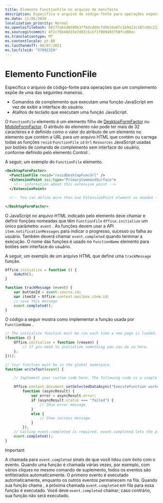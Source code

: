 ```yaml
---
title: Elemento FunctionFile no arquivo de manifesto
description: Especifica o arquivo de código-fonte para operações expostas por um suplemento através de comandos de suplemento que executam uma função JavaScript, em vez de exibir a interface do usuário.
ms.date: 11/06/2020
localization_priority: Normal
ms.openlocfilehash: 66277ab148690b37fbdcd60cf49b10a0fc1b9422c187c6bc213b0cd91a999dfd
ms.sourcegitcommit: 4f2c76b48d15e7d03c5c5f1f809493758fcd88ec
ms.translationtype: MT
ms.contentlocale: pt-BR
ms.lasthandoff: 08/07/2021
ms.locfileid: "57092319"
---
```

# <a name="functionfile-element"></a>Elemento FunctionFile

Especifica o arquivo de código-fonte para operações que um complemento expõe de uma das seguintes maneiras.

* Comandos de complemento que executam uma função JavaScript em vez de exibir a interface do usuário.
* Atalhos de teclado que executam uma função JavaScript.

O `FunctionFile` elemento é um elemento filho de [DesktopFormFactor](desktopformfactor.md) ou [MobileFormFactor](mobileformfactor.md). O atributo do elemento não pode ter mais de 32 caracteres e é definido como o valor do atributo de um elemento no elemento que contém a URL para um arquivo HTML que contém ou carrega todas as funções `resid` `FunctionFile` `id` `Url` `Resources` JavaScript usadas [](control.md)por botões de comando de complemento sem interface do usuário, conforme definido pelo elemento Control .

A seguir, um exemplo do `FunctionFile` elemento.

```XML
<DesktopFormFactor>
  <FunctionFile resid="residDesktopFuncUrl" />
  <ExtensionPoint xsi:type="PrimaryCommandSurface">
    <!-- information about this extension point -->
  </ExtensionPoint>

  <!-- You can define more than one ExtensionPoint element as needed -->

</DesktopFormFactor>
```

O JavaScript no arquivo HTML indicado pelo elemento deve chamar e definir funções nomeadas que têm `FunctionFile` `Office.initialize` um único parâmetro: `event` . As funções devem usar a API `item.notificationMessages` para indicar o progresso, sucesso ou falha ao usuário. Também deverá chamar `event.completed` quando terminar a execução. O nome das funções é usado no `FunctionName` elemento para botões sem interface do usuário.

A seguir, um exemplo de um arquivo HTML que define uma `trackMessage` função.

```js
Office.initialize = function () {
    doAuth();
}

function trackMessage (event) {
    var buttonId = event.source.id;    
    var itemId = Office.context.mailbox.item.id;
    // save this message
    event.completed();
}
```

O código a seguir mostra como implementar a função usada por `FunctionName` .

```js
// The initialize function must be run each time a new page is loaded.
(function () {
    Office.initialize = function (reason) {
        // If you need to initialize something you can do so here.
    };
})();

// Your function must be in the global namespace.
function writeText(event) {

    // Implement your custom code here. The following code is a simple example.

    Office.context.document.setSelectedDataAsync("ExecuteFunction works. Button ID=" + event.source.id,
        function (asyncResult) {
            var error = asyncResult.error;
            if (asyncResult.status === "failed") {
                // Show error message.
            }
            else {
                // Show success message.
            }
        });
    // Calling event.completed is required. event.completed lets the platform know that processing has completed.
    event.completed();
}
```

> [!IMPORTANT]
> A chamada para `event.completed` sinais de que você lidou com êxito com o evento. Quando uma função é chamada várias vezes, por exemplo, com vários cliques no mesmo comando de suplemento, todos os eventos são enfileirados automaticamente. O primeiro evento é executado automaticamente, enquanto os outros eventos permanecem na fila. Quando sua função chama , a próxima chamada `event.completed` em fila para essa função é executado. Você deve `event.completed` chamar; caso contrário, sua função não será executado.
